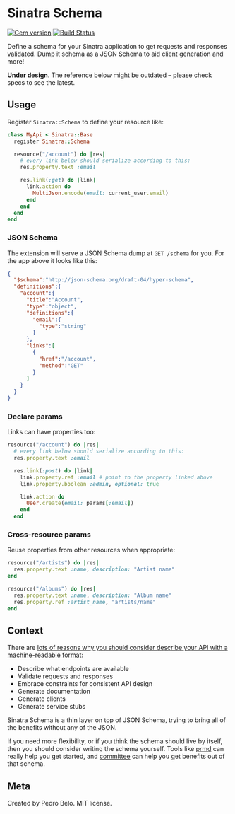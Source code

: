 # Sinatra Schema

[![Gem version](http://img.shields.io/gem/v/sinatra-schema.svg)](https://rubygems.org/gems/sinatra-schema)
[![Build Status](https://travis-ci.org/pedro/sinatra-schema.svg?branch=master)](https://travis-ci.org/pedro/sinatra-schema)

Define a schema for your Sinatra application to get requests and responses validated. Dump it schema as a JSON Schema to aid client generation and more!

**Under design**. The reference below might be outdated – please check specs to see the latest.


## Usage

Register `Sinatra::Schema` to define your resource like:

```ruby
class MyApi < Sinatra::Base
  register Sinatra::Schema

  resource("/account") do |res|
    # every link below should serialize according to this:
    res.property.text :email

    res.link(:get) do |link|
      link.action do
        MultiJson.encode(email: current_user.email)
      end
    end
  end
end
```

### JSON Schema

The extension will serve a JSON Schema dump at `GET /schema` for you. For the app above it looks like this:

```json
{
  "$schema":"http://json-schema.org/draft-04/hyper-schema",
  "definitions":{
    "account":{
      "title":"Account",
      "type":"object",
      "definitions":{
        "email":{
          "type":"string"
        }
      },
      "links":[
        {
          "href":"/account",
          "method":"GET"
        }
      ]
    }
  }
}
```

### Declare params

Links can have properties too:

```ruby
resource("/account") do |res|
  # every link below should serialize according to this:
  res.property.text :email

  res.link(:post) do |link|
    link.property.ref :email # point to the property linked above
    link.property.boolean :admin, optional: true

    link.action do
      User.create(email: params[:email])
    end
  end
```

### Cross-resource params

Reuse properties from other resources when appropriate:

```ruby
resource("/artists") do |res|
  res.property.text :name, description: "Artist name"
end

resource("/albums") do |res|
  res.property.text :name, description: "Album name"
  res.property.ref :artist_name, "artists/name"
end
```


## Context

There are [lots of reasons why you should consider describe your API with a machine-readable format](http://pedro.by4am.com/past/2014/5/23/get_more_out_of_your_service_with_machinereadable_api_specs/):

- Describe what endpoints are available
- Validate requests and responses
- Embrace constraints for consistent API design
- Generate documentation
- Generate clients
- Generate service stubs

Sinatra Schema is a thin layer on top of JSON Schema, trying to bring all of the benefits without any of the JSON.

If you need more flexibility, or if you think the schema should live by itself, then you should consider writing the schema yourself. Tools like [prmd](https://github.com/interagent/prmd) can really help you get started, and [committee](https://github.com/interagent/committee) can help you get benefits out of that schema.


## Meta

Created by Pedro Belo. MIT license.
